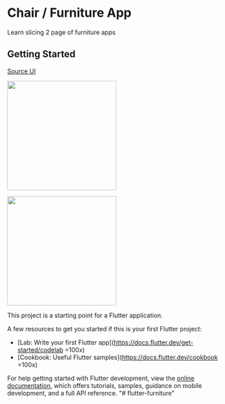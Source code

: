 # Chair / Furniture App

Learn slicing 2 page of furniture apps

## Getting Started

[Source UI](https://uikit.to/chair-application-ui-kit/)

[<img src="https://user-images.githubusercontent.com/31025016/198833410-a8737e7c-a106-473b-8f74-89a8718437e0.png" width="250"/>](https://user-images.githubusercontent.com/31025016/198833410-a8737e7c-a106-473b-8f74-89a8718437e0.png)


[<img src="https://user-images.githubusercontent.com/31025016/198833439-21d3b4c8-225e-4a41-84d2-d2bc2db1728d.png" width="250"/>](https://user-images.githubusercontent.com/31025016/198833439-21d3b4c8-225e-4a41-84d2-d2bc2db1728d.png)


This project is a starting point for a Flutter application.

A few resources to get you started if this is your first Flutter project:

- [Lab: Write your first Flutter app](https://docs.flutter.dev/get-started/codelab =100x)
- [Cookbook: Useful Flutter samples](https://docs.flutter.dev/cookbook =100x)

For help getting started with Flutter development, view the
[online documentation](https://docs.flutter.dev/), which offers tutorials,
samples, guidance on mobile development, and a full API reference.
"# flutter-furniture" 
